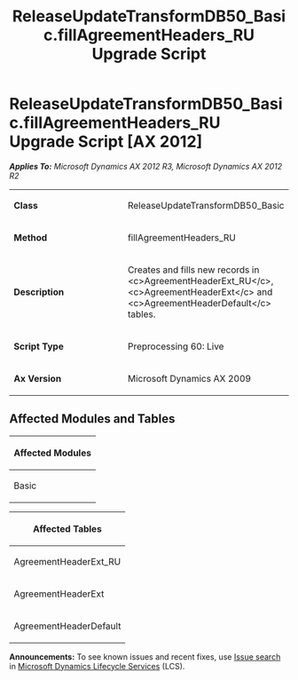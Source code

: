﻿---
title: ReleaseUpdateTransformDB50_Basic.fillAgreementHeaders_RU Upgrade Script
TOCTitle: ReleaseUpdateTransformDB50_Basic.fillAgreementHeaders_RU Upgrade Script
ms:assetid: b79ff6bb-0551-030a-cfbe-936620a058c1
ms:mtpsurl: https://msdn.microsoft.com/en-us/library/JJ737050(v=AX.60)
ms:contentKeyID: 49710732
ms.date: 05/18/2015
mtps_version: v=AX.60
---

# ReleaseUpdateTransformDB50\_Basic.fillAgreementHeaders\_RU Upgrade Script [AX 2012]


_**Applies To:** Microsoft Dynamics AX 2012 R3, Microsoft Dynamics AX 2012 R2_

<table>
<colgroup>
<col style="width: 50%" />
<col style="width: 50%" />
</colgroup>
<tbody>
<tr class="odd">
<td><p><strong>Class</strong></p></td>
<td><p>ReleaseUpdateTransformDB50_Basic</p></td>
</tr>
<tr class="even">
<td><p><strong>Method</strong></p></td>
<td><p>fillAgreementHeaders_RU</p></td>
</tr>
<tr class="odd">
<td><p><strong>Description</strong></p></td>
<td><p>Creates and fills new records in &lt;c&gt;AgreementHeaderExt_RU&lt;/c&gt;, &lt;c&gt;AgreementHeaderExt&lt;/c&gt; and &lt;c&gt;AgreementHeaderDefault&lt;/c&gt; tables.</p></td>
</tr>
<tr class="even">
<td><p><strong>Script Type</strong></p></td>
<td><p>Preprocessing 60: Live</p></td>
</tr>
<tr class="odd">
<td><p><strong>Ax Version</strong></p></td>
<td><p>Microsoft Dynamics AX 2009</p></td>
</tr>
</tbody>
</table>


## Affected Modules and Tables

<table>
<colgroup>
<col style="width: 100%" />
</colgroup>
<thead>
<tr class="header">
<th><p>Affected Modules</p></th>
</tr>
</thead>
<tbody>
<tr class="odd">
<td><p>Basic</p></td>
</tr>
</tbody>
</table>


<table>
<colgroup>
<col style="width: 100%" />
</colgroup>
<thead>
<tr class="header">
<th><p>Affected Tables</p></th>
</tr>
</thead>
<tbody>
<tr class="odd">
<td><p>AgreementHeaderExt_RU</p></td>
</tr>
<tr class="even">
<td><p>AgreementHeaderExt</p></td>
</tr>
<tr class="odd">
<td><p>AgreementHeaderDefault</p></td>
</tr>
</tbody>
</table>

  
**Announcements:** To see known issues and recent fixes, use [Issue search](http://go.microsoft.com/fwlink/?linkid=389258) in [Microsoft Dynamics Lifecycle Services](http://go.microsoft.com/fwlink/?linkid=306505) (LCS).

